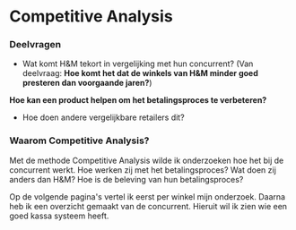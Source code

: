 # Competitive Analysis

### Deelvragen

* Wat komt H&M tekort in vergelijking met hun concurrent? \(Van deelvraag: **Hoe komt het dat de winkels van H&M minder goed presteren dan voorgaande jaren?**\)

**Hoe kan een product helpen om het betalingsproces te verbeteren?** 

* Hoe doen andere vergelijkbare retailers dit? 

### Waarom Competitive Analysis?

Met de methode Competitive Analysis wilde ik onderzoeken hoe het bij de concurrent werkt. Hoe werken zij met het betalingsproces? Wat doen zij anders dan H&M? Hoe is de beleving van hun betalingsproces?

Op de volgende pagina's vertel ik eerst per winkel mijn onderzoek. Daarna heb ik een overzicht gemaakt van de concurrent. Hieruit wil ik zien wie een goed kassa systeem heeft.


